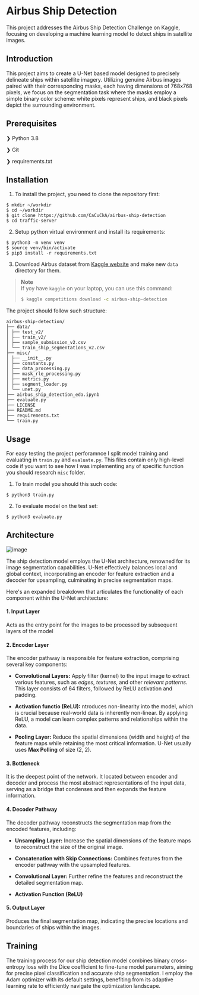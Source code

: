 # Airbus Ship Detection
This project addresses the Airbus Ship Detection Challenge on Kaggle, focusing on developing a machine learning model to detect ships in satellite images. 

## Introduction

This project aims to create a U-Net based model designed to precisely delineate ships within satellite imagery. Utilizing genuine Airbus images paired with their corresponding masks, each having dimensions of 768x768 pixels, we focus on the segmentation task where the masks employ a simple binary color scheme: white pixels represent ships, and black pixels depict the surrounding environment.

## Prerequisites

❯ Python 3.8

❯ Git

❯ requirements.txt


## Installation

1. To install the project, you need to clone the repository first:
```
$ mkdir ~/workdir
$ cd ~/workdir
$ git clone https://github.com/CaCuCkA/airbus-ship-detection
$ cd traffic-server
```

2. Setup python virtual environment and install its requirements:
```
$ python3 -m venv venv
$ source venv/bin/activate
$ pip3 install -r requirements.txt
```

3. Download Airbus dataset from [Kaggle website](https://www.kaggle.com/c/airbus-ship-detection/data) and make new `data` directory for them. 
> **Note** <br>
> If yoy have `kaggle` on your laptop, you can use this command:
> ```bash
> $ kaggle competitions download -c airbus-ship-detection
> ```

The project should follow such structure:

```
airbus-ship-detection/
├── data/
│ ├── test_v2/
│ ├── train_v2/
│ ├── sample_submission_v2.csv
│ └── train_ship_segmentations_v2.csv
├── misc/
│ ├── __init__.py
│ ├── constants.py
│ ├── data_processing.py
│ ├── mask_rle_processing.py
│ ├── metrics.py
│ ├── segment_loader.py
│ └── unet.py
├── airbus_ship_detection_eda.ipynb
├── evaluate.py
├── LICENSE
├── README.md
├── requirements.txt
└── train.py

```

## Usage

For easy testing the project perforamnce I split model training and evaluating in `train.py` and `evaluate.py`. This files contain only high-level code if you want to see how I was implementing any of specific function you should research `misc` folder. 

1. To train model you should this such code:
```
$ python3 train.py
```

2. To evaluate model on the test set:
```
$ python3 evaluate.py
```

## Architecture
![image](https://www.frontiersin.org/files/Articles/841297/fnagi-14-841297-HTML-r2/image_m/fnagi-14-841297-g001.jpg)

The ship detection model employs the U-Net architecture, renowned for its image segmentation capabilities. U-Net effectively balances local and global context, incorporating an encoder for feature extraction and a decoder for upsampling, culminating in precise segmentation maps.

Here's an expanded breakdown that articulates the functionality of each component within the U-Net architecture:

#### 1. Input Layer
Acts as the entry point for the images to be processed by subsequent layers of the model

#### 2. Encoder Layer
The encoder pathway is responsible for feature extraction, comprising several key components:
* __Convolutional Layers:__ Apply filter (kernel) to the input image to extract various features, such as _edges_, _textures_, and other _relevant_ _patterns_. This layer consists of 64 filters, followed by ReLU activation and padding.

* __Activation functio (ReLU):__ ntroduces non-linearity into the model, which is crucial because real-world data is inherently non-linear. By applying ReLU, a model can learn complex patterns and relationships within the data. 

* __Pooling Layer:__ Reduce the spatial dimensions (width and height) of the feature maps while retaining the most critical information. U-Net usually uses __Max Polling__ of size (2, 2). 

#### 3. Bottleneck
It is the deepest point of the network. It located between encoder and decoder and  process the most abstract representations of the input data, serving as a bridge that condenses and then expands the feature information.


#### 4. Decoder Pathway
The decoder pathway reconstructs the segmentation map from the encoded features, including:

* __Unsampling Layer:__ Increase the spatial dimensions of the feature maps to reconstruct the size of the original image.

* __Concatenation with Skip Connections:__ Combines features from the encoder pathway with the upsampled features.

* __Convolutional Layer:__ Further refine the features and reconstruct the detailed segmentation map.

* __Activation Function (ReLU)__

#### 5. Output Layer
 Produces the final segmentation map, indicating the precise locations and boundaries of ships within the images.

 ## Training
The training process for our ship detection model combines binary cross-entropy loss with the Dice coefficient to fine-tune model parameters, aiming for precise pixel classification and accurate ship segmentation. I employ the Adam optimizer with its default settings, benefiting from its adaptive learning rate to efficiently navigate the optimization landscape. 
